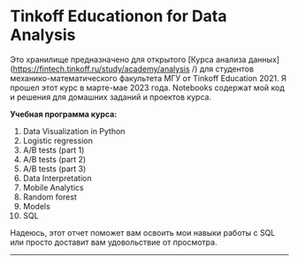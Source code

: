 #  Tinkoff Educationon for Data Analysis

Это хранилище предназначено для открытого [Курса анализа данных](https://fintech.tinkoff.ru/study/academy/analysis /) для студентов механико-математического факультета МГУ от Tinkoff Education 2021. Я прошел этот курс в марте-мае 2023 года. Notebooks содержат мой код и решения для домашних заданий и проектов курса.



**Учебная программа курса:**  

1. Data Visualization in Python   
2. Logistic regression   
3. A/B tests (part 1)  
4. A/B tests (part 2)  
5. A/B tests (part 3)  
6. Data Interpretation  
7. Mobile Analytics
8. Random forest
9. Models    
10. SQL  


  
 Надеюсь, этот отчет поможет вам освоить мои навыки работы с SQL или просто доставит вам удовольствие от просмотра.



------------------------------------------------------------------------------------------------------------------------------------
